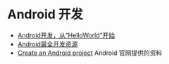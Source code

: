 # Android 开发

- [Android开发，从“HelloWorld”开始](https://blog.csdn.net/qq_31407459/article/details/79356953)
- [Android最全开发资源](https://www.jianshu.com/p/0c36302e0ed0)
- [Create an Android project](https://developer.android.com/training/basics/firstapp/creating-project) Android 官网提供的资料
